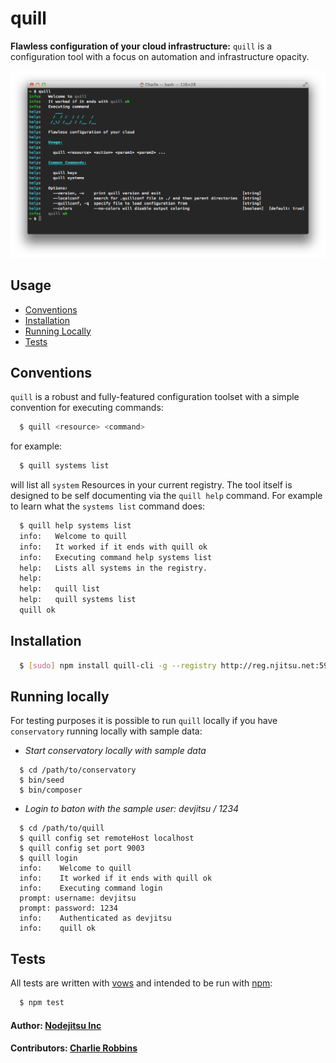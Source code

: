 # quill

**Flawless configuration of your cloud infrastructure:** `quill` is a configuration tool with a focus on automation and infrastructure opacity.

![](/assets/quill.png)

## Usage

* [Conventions](#conventions)
* [Installation](#installation)
* [Running Locally](#running-locally)
* [Tests](#tests)

## Conventions
`quill` is a robust and fully-featured configuration toolset with a simple convention for executing commands:

``` bash
  $ quill <resource> <command>
```

for example: 

``` bash
  $ quill systems list
```

will list all `system` Resources in your current registry. The tool itself is designed to be self documenting via the `quill help` command. For example to learn what the `systems list` command does:

``` bash
  $ quill help systems list
  info:   Welcome to quill
  info:   It worked if it ends with quill ok
  info:   Executing command help systems list
  help:   Lists all systems in the registry.
  help:   
  help:   quill list
  help:   quill systems list
  quill ok
```

## Installation

``` bash
  $ [sudo] npm install quill-cli -g --registry http://reg.njitsu.net:5984/ --user-config YOUR-PRIVATE-NPM-CONFIG
```

## Running locally

For testing purposes it is possible to run `quill` locally if you have `conservatory` running locally with sample data:

* _Start conservatory locally with sample data_
```
  $ cd /path/to/conservatory
  $ bin/seed
  $ bin/composer
```

* _Login to baton with the sample user: devjitsu / 1234_
```
  $ cd /path/to/quill
  $ quill config set remoteHost localhost
  $ quill config set port 9003
  $ quill login
  info:    Welcome to quill
  info:    It worked if it ends with quill ok
  info:    Executing command login
  prompt: username: devjitsu 
  prompt: password: 1234 
  info:    Authenticated as devjitsu
  info:    quill ok
```


## Tests

All tests are written with [vows][0] and intended to be run with [npm][1]:

``` bash
  $ npm test
```

#### Author: [Nodejitsu Inc][2]
#### Contributors: [Charlie Robbins](http://github.com/indexzero)

[0]: http://vowsjs.org
[1]: http://npmjs.org
[2]: http://nodejitsu.com